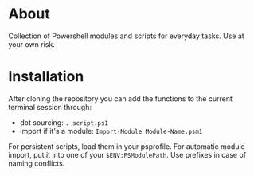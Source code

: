 # About
Collection of Powershell modules and scripts for everyday tasks. Use at your own risk.

# Installation
After cloning the repository you can add the functions to the current terminal session through:
* dot sourcing: `. script.ps1`
* import if it's a module: `Import-Module Module-Name.psm1`

For persistent scripts, load them in your psprofile.
For automatic module import, put it into one of your `$ENV:PSModulePath`.
Use prefixes in case of naming conflicts.
